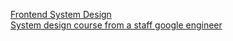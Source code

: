 <a href="https://hemdan.hashnode.dev/series/fe-system-design">Frontend System Design </a>
<br/>
<a href="https://arpitbhayani.me/masterclass/"> System design course from a staff google engineer </a>
